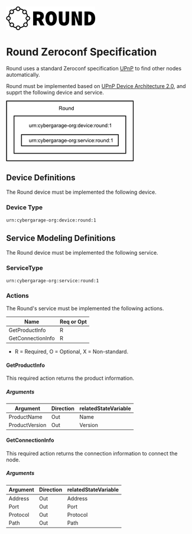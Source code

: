 ![round_logo](../img/round_logo.png)

# Round Zeroconf Specification

Round uses a standard Zeroconf specification [UPnP][upnp-spec] to find other nodes automatically.

Round must be implemented based on [UPnP Device Architecture 2.0][upnp-spec], and supprt the following device and service.

![round_logo](img/round_zeroconf_upnp.png)

## Device Definitions

The Round device must be implemented the following device.

### Device Type

```
urn:cybergarage-org:device:round:1
```

## Service Modeling Definitions

The Round device must be implemented the following service.

### ServiceType

```
urn:cybergarage-org:service:round:1
```

### Actions

The Round's service must be implemented the following actions.

| Name | Req or Opt |
|---|---|
| GetProductInfo | R |
| GetConnectionInfo | R |

- R = Required, O = Optional, X = Non-standard.

#### GetProductInfo

This required action returns the product information.

##### Arguments

| Argument | Direction | relatedStateVariable |
|---|---|---|
| ProductName | Out | Name |
| ProductVersion | Out | Version |

#### GetConnectionInfo

This required action returns the connection information to connect the node.

##### Arguments

| Argument | Direction | relatedStateVariable |
|---|---|---|
| Address | Out | Address |
| Port | Out | Port |
| Protocol | Out | Protocol |
| Path | Out | Path |

[upnp-spec]: http://upnp.org/sdcps-and-certification/standards/
